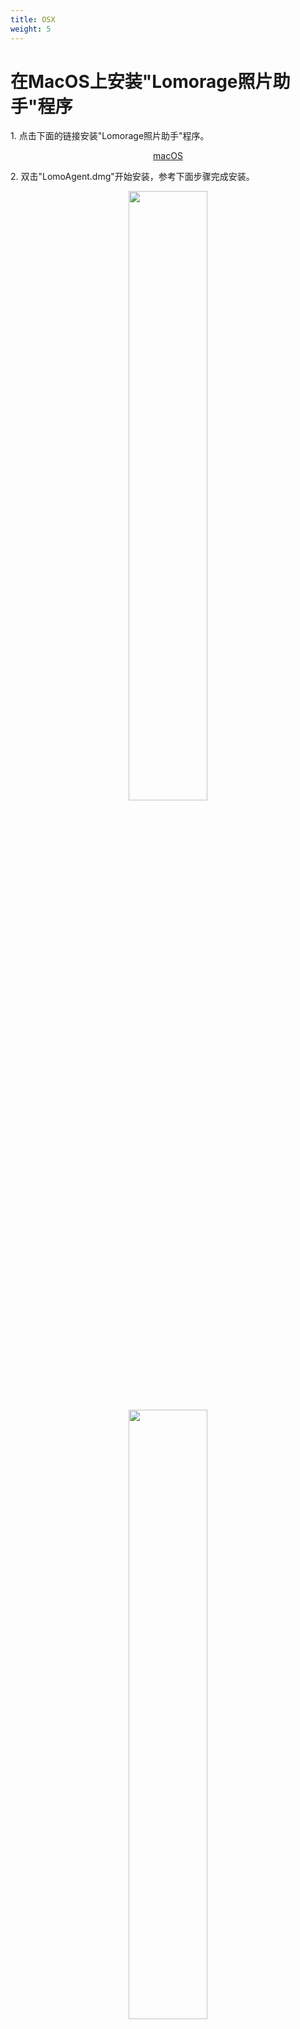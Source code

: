 ```yaml
---
title: OSX
weight: 5
---
```


# 在MacOS上安装"Lomorage照片助手"程序

<span>1.</span> 点击下面的链接安装"Lomorage照片助手"程序。

<p align="center">
<a href="https://gfw.lomorage.com/https://github.com/lomorage/LomoAgentOSX/releases/download/2022_07_03.11_20_06.0.afa5d94/LomoAgent.dmg" title="Install Lomorage for macOS" class="badge osx">macOS</a>
</p>

<span>2.</span> 双击"LomoAgent.dmg"开始安装，参考下面步骤完成安装。

<div align="center">
<p class="screenshoot">
  <img width="50%" src="/img/installation/osx-install-1.png">
  <img width="50%" src="/img/installation/osx-install-2.png">
  <img width="50%" src="/img/installation/osx-install-3.png">
</p>
</div>

<span>3.</span> 运行应用程序“Lomorage照片助手”，如果有防火墙提示，请允许“Lomorage照片助手”访问网络。

<span>4.</span> 程序启动后，**您需要设置数据目录才能正常使用**，数据目录用来存储您的手机上传的照片视频。除此之前您也可以再多选择一个冗余备份目录，系统会每天定时进行冗余备份。

<div align="center">
<p class="screenshoot">
  <img width="50%" src="/img/installation/osx-lomo-agent.png">
</p>
</div>

